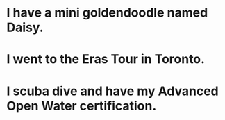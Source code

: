 # I have a mini goldendoodle named Daisy.
# I went to the Eras Tour in Toronto.
# I scuba dive and have my Advanced Open Water certification.
